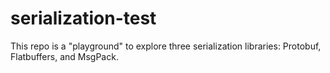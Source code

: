 # serialization-test

This repo is a "playground" to explore three serialization libraries: Protobuf, Flatbuffers, and MsgPack. 

